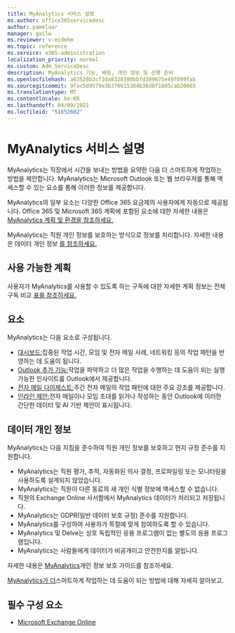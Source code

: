 ```yaml
---
title: MyAnalytics 서비스 설명
ms.author: office365servicedesc
author: pamelaar
manager: gailw
ms.reviewer: v-midehm
ms.topic: reference
ms.service: o365-administration
localization_priority: normal
ms.custom: Adm_ServiceDesc
description: MyAnalytics 기능, 배포, 개인 정보 및 선행 준비
ms.openlocfilehash: a63528b3cf3da8328380bbfd309675e49f099fab
ms.sourcegitcommit: 9fac5d9579e3b370b15384b36d0f1805cab20065
ms.translationtype: MT
ms.contentlocale: ko-KR
ms.lasthandoff: 04/09/2021
ms.locfileid: "51652602"
---
```

# <a name="myanalytics-service-description"></a>MyAnalytics 서비스 설명

MyAnalytics는 직장에서 시간을 보내는 방법을 요약한 다음 더 스마트하게 작업하는 방법을 제안합니다. MyAnalytics는 Microsoft Outlook [](#elements) 또는 웹 브라우저를 통해 액세스할 수 있는 요소를 통해 이러한 정보를 제공합니다.

MyAnalytics의 일부 요소는 다양한 Office 365 요금제의 사용자에게 자동으로 제공됩니다. Office 365 및 Microsoft 365 계획에 포함된 요소에 대한 자세한 내용은 [MyAnalytics 계획 및 환경을 참조하세요.](/workplace-analytics/myanalytics/overview/plans-environments)  

MyAnalytics는 직원 개인 정보를 보호하는 방식으로 정보를 처리합니다. 자세한 내용은 데이터 개인 정보 [를 참조하세요.](#data-privacy)

## <a name="available-plans"></a>사용 가능한 계획

사용자가 MyAnalytics를 사용할 수 있도록 하는 구독에 대한 자세한 계획 정보는 전체 구독 비교 [표를 참조하세요.](https://go.microsoft.com/fwlink/?linkid=2139145)

## <a name="elements"></a>요소

MyAnalytics는 다음 요소로 구성됩니다.

* [대시보드:](/workplace-analytics/myanalytics/use/dashboard-2)집중된 작업 시간, 모임 및 전자 메일 사례, 네트워킹 등의 작업 패턴을 반영하는 데 도움이 됩니다.
* [Outlook 추가 기능:](/workplace-analytics/myanalytics/use/add-in)작업을 파악하고 더 많은 작업을 수행하는 데 도움이 되는 실행 가능한 인사이트를 Outlook에서 제공합니다.
* [전자 메일 다이제스트:](/workplace-analytics/myanalytics/use/email-digest-2)주간 전자 메일의 작업 패턴에 대한 주요 강조를 제공합니다.
* [인라인 제안:](/workplace-analytics/myanalytics/use/mya-notifications)전자 메일이나 모임 초대를 읽거나 작성하는 동안 Outlook에 이러한 간단한 데이터 및 AI 기반 제안이 표시됩니다.

## <a name="data-privacy"></a>데이터 개인 정보

MyAnalytics는 다음 지침을 준수하여 직원 개인 정보를 보호하고 현지 규정 준수를 지원합니다.

* MyAnalytics는 직원 평가, 추적, 자동화된 의사 결정, 프로파일링 또는 모니터링을 사용하도록 설계되지 않았습니다.
* MyAnalytics는 직원이 다른 동료의 새 개인 식별 정보에 액세스할 수 없습니다.
* 직원의 Exchange Online 사서함에서 MyAnalytics 데이터가 처리되고 저장됩니다.
* MyAnalytics는 GDPR(일반 데이터 보호 규정) 준수를 지원합니다.
* MyAnalytics를 구성하여 사용자가 목절에 맞게 참여하도록 할 수 있습니다.
* MyAnalytics 및 Delve는 상호 독립적인 응용 프로그램이 없는 별도의 응용 프로그램입니다.
* MyAnalytics는 사람들에게 데이터가 비공개이고 안전한지를 알립니다.

자세한 내용은 [MyAnalytics](/workplace-analytics/myanalytics/overview/privacy-guide)개인 정보 보호 가이드를 참조하세요.

[MyAnalytics가 더](https://products.office.com/business/myanalytics-personal-analytics)스마트하게 작업하는 데 도움이 되는 방법에 대해 자세히 알아보고.

## <a name="prerequisites"></a>필수 구성 요소

* [Microsoft Exchange Online](./exchange-online-service-description/exchange-online-service-description.md)
